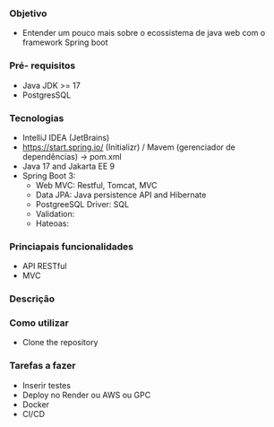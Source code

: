 ### Objetivo
 - Entender um pouco mais sobre o ecossistema de java web com o framework Spring boot

### Pré- requisitos
 - Java JDK >= 17
 - PostgresSQL

### Tecnologias
- IntelliJ IDEA (JetBrains)
- https://start.spring.io/ (Initializr) / Mavem (gerenciador de dependências) -> pom.xml
- Java 17 and Jakarta EE 9
- Spring Boot 3:
  - Web MVC: Restful, Tomcat, MVC
  - Data JPA: Java persistence API and Hibernate
  - PostgreeSQL Driver: SQL
  - Validation: 
  - Hateoas:

### Princiapais funcionalidades
- API RESTful
- MVC

### Descrição

### Como utilizar
- Clone the repository

### Tarefas a fazer
- Inserir testes
- Deploy no Render ou AWS ou GPC
- Docker
- CI/CD
